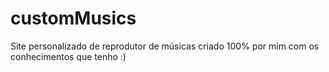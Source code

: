 # customMusics
Site personalizado de reprodutor de músicas criado 100% por mim com os conhecimentos que tenho :)
